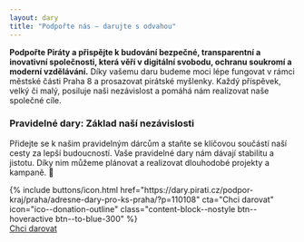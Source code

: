 ```yaml
---
layout: dary
title: "Podpořte nás – darujte s odvahou"
---
```


**Podpořte Piráty a přispějte k budování bezpečné, transparentní a inovativní společnosti, která věří v digitální svobodu, ochranu soukromí a moderní vzdělávání.** Díky vašemu daru budeme moci lépe fungovat v rámci městské části Praha 8 a prosazovat pirátské myšlenky. Každý příspěvek, velký či malý, posiluje naši nezávislost a pomáhá nám realizovat naše společné cíle. 

### Pravidelné dary: Základ naší nezávislosti
Přidejte se k našim pravidelným dárcům a staňte se klíčovou součástí naší cesty za lepší budoucností. Vaše pravidelné dary nám dávají stabilitu a jistotu. Díky nim můžeme plánovat a realizovat dlouhodobé projekty a kampaně. 🚀

<div class="mb-5">
{% include buttons/icon.html href="https://dary.pirati.cz/podpor-kraj/praha/adresne-dary-pro-ks-praha/?p=110108" cta="Chci darovat" icon="ico--donation-outline" class="content-block--nostyle btn--hoveractive btn--to-blue-300" %}
</div>


<div class="inline-flex flex-col lg:flex-row space-y-8 lg:space-y-0 lg:space-x-8">
  <div class="inline-flex flex-col space-y-2">
    <div class="flag head-alt-base bg-red-600 text-white">
      <a href="https://dary.pirati.cz/podpor-kraj/praha/adresne-dary-pro-ks-praha/?p=110108">Chci darovat</a>
</div>